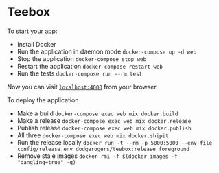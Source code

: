# Teebox

To start your app:

  * Install Docker
  * Run the application in daemon mode `docker-compose up -d web`
  * Stop the application `docker-compose stop web`
  * Restart the application `docker-compose restart web`
  * Run the tests `docker-compose run --rm test`

Now you can visit [`localhost:4000`](http://localhost:4000) from your browser.

To deploy the application  

  * Make a build `docker-compose exec web mix docker.build`
  * Make a release `docker-compose exec web mix docker.release`
  * Publish release `docker-compose exec web mix docker.publish`
  * All three `docker-compose exec web mix docker.shipit`
  * Run the release locally `docker run -t --rm -p 5000:5000 --env-file config/release.env dodgerogers/teebox:release foreground`
  * Remove stale images `docker rmi -f $(docker images -f "dangling=true" -q)`
